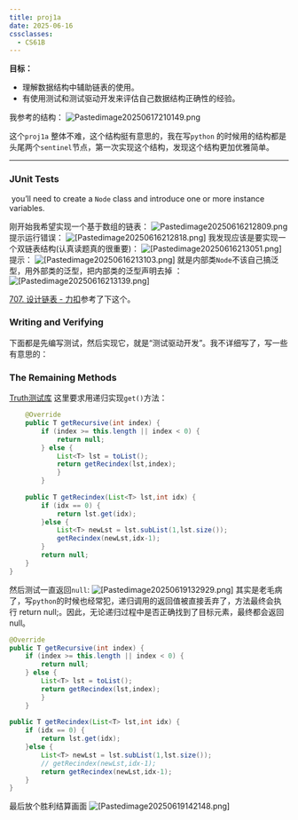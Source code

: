 ```yaml
---
title: proj1a
date: 2025-06-16
cssclasses:
  - CS61B
---
```

**目标：** 
* 理解数据结构中辅助链表的使用。
* 有使用测试和测试驱动开发来评估自己数据结构正确性的经验。

我参考的结构：
![Pastedimage20250617210149.png](/images/Pastedimage20250617210149.png)

这个`proj1a` 整体不难，这个结构挺有意思的，我在写`python` 的时候用的结构都是头尾两个`sentinel`节点，第一次实现这个结构，发现这个结构更加优雅简单。

---

### JUnit Tests
 you’ll need to create a `Node` class and introduce one or more instance variables.

刚开始我希望实现一个基于数组的链表：
![Pastedimage20250616212809.png](/images/Pastedimage20250616212809.png)
提示运行错误：
![[Pastedimage20250616212818.png]](/images/Pastedimage20250616212818.png)
我发现应该是要实现一个双链表结构(认真读题真的很重要)：
![[Pastedimage20250616213051.png]](/images/Pastedimage20250616213051.png)
提示：
![[Pastedimage20250616213103.png]](/images/Pastedimage20250616213103.png)
就是内部类`Node`不该自己搞泛型，用外部类的泛型，把内部类的泛型声明去掉 ：
![[Pastedimage20250616213139.png]](/images/Pastedimage20250616213139.png)

[707. 设计链表 - 力扣](https://leetcode.cn/problems/design-linked-list/submissions/603212018/)参考了下这个。

### Writing and Verifying 
下面都是先编写测试，然后实现它，就是“测试驱动开发”。我不详细写了，写一些有意思的：
### The Remaining Methods
[Truth测试库](https://truth.dev/api/latest/index.html?overview-summary.html)
这里要求用递归实现`get()`方法：
```java
    @Override  
    public T getRecursive(int index) {  
        if (index >= this.length || index < 0) {  
            return null;  
        } else {  
            List<T> lst = toList();  
            return getRecindex(lst,index);  
            }  
        }  
  
    public T getRecindex(List<T> lst,int idx) {  
        if (idx == 0) {  
            return lst.get(idx);  
        }else {  
            List<T> newLst = lst.subList(1,lst.size());  
            getRecindex(newLst,idx-1);  
        }  
        return null;  
    }  
}
```
然后测试一直返回`null`:
![[Pastedimage20250619132929.png]](/images/Pastedimage20250619132929.png)
其实是老毛病了，写`python`的时候也经常犯，递归调用的返回值被直接丢弃了，方法最终会执行 return null;。因此，无论递归过程中是否正确找到了目标元素，最终都会返回 null。  
```java
@Override  
public T getRecursive(int index) {  
    if (index >= this.length || index < 0) {  
        return null;  
    } else {  
        List<T> lst = toList();  
        return getRecindex(lst,index);  
        }  
    }  
  
public T getRecindex(List<T> lst,int idx) {  
    if (idx == 0) {  
        return lst.get(idx);  
    }else {  
        List<T> newLst = lst.subList(1,lst.size());  
        // getRecindex(newLst,idx-1); 
        return getRecindex(newLst,idx-1);  
    }  
}
```
最后放个胜利结算画面
![[Pastedimage20250619142148.png]](/images/Pastedimage20250619142148.png)